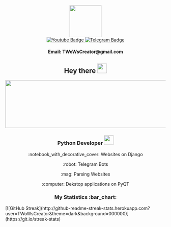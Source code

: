 <div id="header" align="center">
  <img src="https://media.giphy.com/media/M9gbBd9nbDrOTu1Mqx/giphy.gif" width="100"/>
</div>
<div id="badges" align="center">
  <a href="">
    <img src="https://img.shields.io/badge/YouTube-red?style=for-the-badge&logo=youtube&logoColor=white" alt="Youtube Badge"/>
  </a>
  <a href="https://t.me/TWoWsCreator">
    <img src="https://img.shields.io/badge/-Telegram-blue?style=for-the-badge&logo=telegram&logoColor=white" alt="Telegram Badge"/>
  </a>
</div>
<div id="counter" align="center">
  <img src="https://komarev.com/ghpvc/?username=TWoWsCreator&style=flat-square&color=blue" alt=""/>
</div>
<h4 align="center">
  Email: TWoWsCreator@gmail.com
</h4>
<h2 align="center">
  Hey there
  <img src="https://media.giphy.com/media/hvRJCLFzcasrR4ia7z/giphy.gif" width="30px"/>
</h2>
<div align="center">
  <img src="https://media.giphy.com/media/CcwLAV11cALh3OuEJ5/giphy.gif" width="600" height="150"/>
</div>
<div align="center">
  <h3>Python Developer <img src="https://media.giphy.com/media/WUlplcMpOCEmTGBtBW/giphy.gif" width="30"></h3>
  <p>:notebook_with_decorative_cover:	Websites on Django</p>
  <p>:robot: Telegram Bots</p>
  <p>:mag: Parsing Websites</p>
  <p>:computer: Dekstop applications on PyQT</p>
</div>
<h3 align="center">
  My Statistics :bar_chart:
</h3>
<div>
  [![GitHub Streak](http://github-readme-streak-stats.herokuapp.com?user=TWoWsCreator&theme=dark&background=000000)](https://git.io/streak-stats)
</div>
